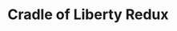 ---
pid: WS25
title: Cradle of Liberty Redux
location_transcription: City Hall Park
zipcode: '19106'
outside_phl: 
neighborhood: Society Hill,Old City
age: '67'
age_range: 60-69
instagram: 
image_file_name: WS_25.jpg
proposal_transcription: A depictin of all children of the county leavin harmonious
  in a cradle of liberty, peace, and happiness. The modern day melting pot.
topic: Inclusivity,Unity,Youth
topic_summary: 0, 0, 0
type: Other No Form
keywords_other: 
credit: Philip J. Santarelli
image_labels: 
twitter: 
facebook: 
permalink: "/monuments/ws25/"
layout: item-page
---